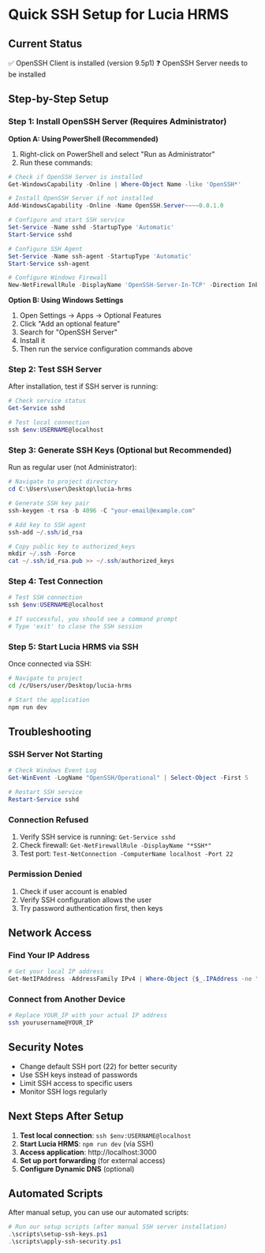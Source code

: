 # Quick SSH Setup for Lucia HRMS

## Current Status
✅ OpenSSH Client is installed (version 9.5p1)
❓ OpenSSH Server needs to be installed

## Step-by-Step Setup

### Step 1: Install OpenSSH Server (Requires Administrator)

**Option A: Using PowerShell (Recommended)**
1. Right-click on PowerShell and select "Run as Administrator"
2. Run these commands:

```powershell
# Check if OpenSSH Server is installed
Get-WindowsCapability -Online | Where-Object Name -like 'OpenSSH*'

# Install OpenSSH Server if not installed
Add-WindowsCapability -Online -Name OpenSSH.Server~~~~0.0.1.0

# Configure and start SSH service
Set-Service -Name sshd -StartupType 'Automatic'
Start-Service sshd

# Configure SSH Agent
Set-Service -Name ssh-agent -StartupType 'Automatic'
Start-Service ssh-agent

# Configure Windows Firewall
New-NetFirewallRule -DisplayName 'OpenSSH-Server-In-TCP' -Direction Inbound -Protocol TCP -LocalPort 22 -Action Allow
```

**Option B: Using Windows Settings**
1. Open Settings → Apps → Optional Features
2. Click "Add an optional feature"
3. Search for "OpenSSH Server"
4. Install it
5. Then run the service configuration commands above

### Step 2: Test SSH Server

After installation, test if SSH server is running:

```powershell
# Check service status
Get-Service sshd

# Test local connection
ssh $env:USERNAME@localhost
```

### Step 3: Generate SSH Keys (Optional but Recommended)

Run as regular user (not Administrator):

```powershell
# Navigate to project directory
cd C:\Users\user\Desktop\lucia-hrms

# Generate SSH key pair
ssh-keygen -t rsa -b 4096 -C "your-email@example.com"

# Add key to SSH agent
ssh-add ~/.ssh/id_rsa

# Copy public key to authorized_keys
mkdir ~/.ssh -Force
cat ~/.ssh/id_rsa.pub >> ~/.ssh/authorized_keys
```

### Step 4: Test Connection

```powershell
# Test SSH connection
ssh $env:USERNAME@localhost

# If successful, you should see a command prompt
# Type 'exit' to close the SSH session
```

### Step 5: Start Lucia HRMS via SSH

Once connected via SSH:

```bash
# Navigate to project
cd /c/Users/user/Desktop/lucia-hrms

# Start the application
npm run dev
```

## Troubleshooting

### SSH Server Not Starting
```powershell
# Check Windows Event Log
Get-WinEvent -LogName "OpenSSH/Operational" | Select-Object -First 5

# Restart SSH service
Restart-Service sshd
```

### Connection Refused
1. Verify SSH service is running: `Get-Service sshd`
2. Check firewall: `Get-NetFirewallRule -DisplayName "*SSH*"`
3. Test port: `Test-NetConnection -ComputerName localhost -Port 22`

### Permission Denied
1. Check if user account is enabled
2. Verify SSH configuration allows the user
3. Try password authentication first, then keys

## Network Access

### Find Your IP Address
```powershell
# Get your local IP address
Get-NetIPAddress -AddressFamily IPv4 | Where-Object {$_.IPAddress -ne "127.0.0.1"}
```

### Connect from Another Device
```bash
# Replace YOUR_IP with your actual IP address
ssh yourusername@YOUR_IP
```

## Security Notes

- Change default SSH port (22) for better security
- Use SSH keys instead of passwords
- Limit SSH access to specific users
- Monitor SSH logs regularly

## Next Steps After Setup

1. **Test local connection**: `ssh $env:USERNAME@localhost`
2. **Start Lucia HRMS**: `npm run dev` (via SSH)
3. **Access application**: http://localhost:3000
4. **Set up port forwarding** (for external access)
5. **Configure Dynamic DNS** (optional)

## Automated Scripts

After manual setup, you can use our automated scripts:

```powershell
# Run our setup scripts (after manual SSH server installation)
.\scripts\setup-ssh-keys.ps1
.\scripts\apply-ssh-security.ps1
```
